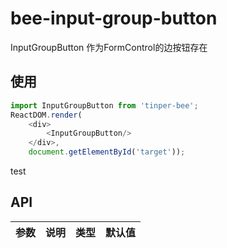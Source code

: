 # bee-input-group-button

InputGroupButton 作为FormControl的边按钮存在

## 使用

```js
import InputGroupButton from 'tinper-bee';
ReactDOM.render(
    <div>
        <InputGroupButton/>
    </div>,
    document.getElementById('target'));
```

test

## API

| 参数        | 说明                                       | 类型     | 默认值  |
| --------- | ---------------------------------------- | ------ | ---- |